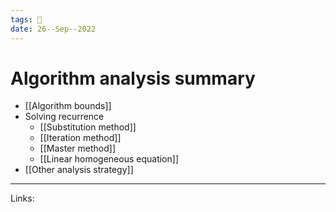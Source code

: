 ```yaml
---
tags: 🌱
date: 26--Sep--2022
---
```


# Algorithm analysis summary

- [[Algorithm bounds]]
- Solving recurrence
    - [[Substitution method]]
    - [[Iteration method]]
    - [[Master method]]
    - [[Linear homogeneous equation]]
- [[Other analysis strategy]]
---
Links: 